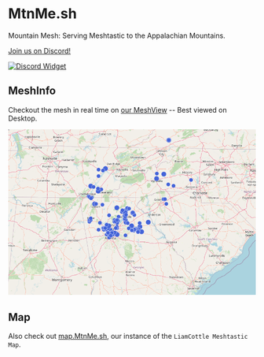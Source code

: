 # MtnMe.sh

Mountain Mesh: Serving Meshtastic to the Appalachian Mountains.

[Join us on Discord!](https://discord.gg/4WN32RHGSs)

[![Discord Widget](https://discord.com/api/guilds/1280880869296570368/widget.png?style=banner3)](https://discord.gg/4WN32RHGSs)

## MeshInfo

Checkout the mesh in real time on [our MeshView](https://view.mtnme.sh/map) -- Best viewed on Desktop.

![MtnMe.sh MeshInfo Map](static/2025-06-04_mesh_map.png)

## Map

Also check out [map.MtnMe.sh](https://map.MtnMe.sh/), our instance of the `LiamCottle Meshtastic Map`.
